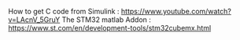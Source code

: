 How to get C code from Simulink : https://www.youtube.com/watch?v=LAcnV_5GruY
The STM32 matlab Addon : https://www.st.com/en/development-tools/stm32cubemx.html